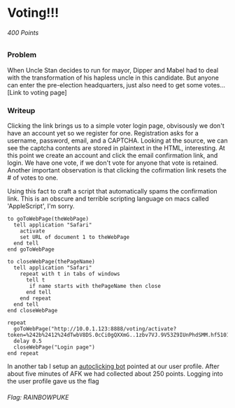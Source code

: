 # Voting!!!
###### 400 Points

### Problem
When Uncle Stan decides to run for mayor, Dipper and Mabel had to deal with the transformation of his hapless uncle in this candidate. But anyone can enter the pre-election headquarters, just also need to get some votes... [Link to voting page]

### Writeup
Clicking the link brings us to a simple voter login page, obvisously we don't have an account yet so we register for one. Registration asks for a username, password, email, and a CAPTCHA. Looking at the source, we can see the captcha contents are stored in plaintext in the HTML, interesting. At this point we create an account and click the email confirmation link, and login. We have one vote, if we don't vote for anyone that vote is retained. Another important observation is that clicking the cofirmation link resets the # of votes to one. 

Using this fact to craft a script that automatically spams the confirmation link. This is an obscure and terrible scripting language on macs called 'AppleScript', I'm sorry.

```AppleScript
to goToWebPage(theWebPage)
  tell application "Safari"
    activate
    set URL of document 1 to theWebPage
  end tell
end goToWebPage

to closeWebPage(thePageName)
  tell application "Safari"
    repeat with t in tabs of windows
      tell t
       if name starts with thePageName then close
      end tell
    end repeat
  end tell
end closeWebPage

repeat
  goToWebPage("http://10.0.1.123:8888/voting/activate?token=%242b%2412%24dTwbV8DS.0cCi0gQXXmG..1zbv7VJ.9V53Z9IUnPhdSMM.hf5101C&user=z1")
  delay 0.5
  closeWebPage("Login page")
end repeat
```
In another tab I setup an [autoclicking bot](http://www.murgaa.com/auto-clicker-mac/) pointed at our user profile. After about five minutes of AFK we had collected about 250 points. Logging into the user profile gave us the flag

###### Flag: RAINBOWPUKE
